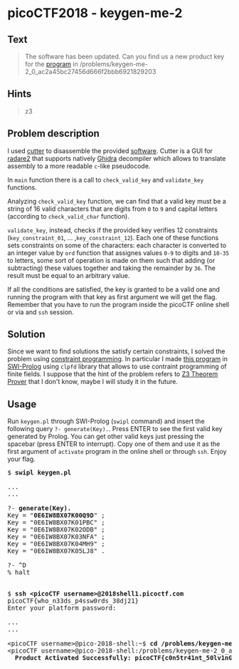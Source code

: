 # picoCTF2018 - keygen-me-2
## Text
> The software has been updated. Can you find us a new product key for the [program](https://github.com/PrinceOfBorgo/picoCTF2018-keygen-me-2/blob/master/activate) in /problems/keygen-me-2_0_ac2a45bc27456d666f2bbb6921829203

## Hints
> z3

## Problem description
I used [cutter](https://cutter.re/) to disassemble the provided [software](https://github.com/PrinceOfBorgo/picoCTF2018-keygen-me-2/blob/master/activate). Cutter is a GUI for [radare2](https://rada.re/n/) that supports natively [Ghidra](https://ghidra-sre.org/) decompiler which allows to translate assembly to a more readable `c`-like pseudocode.

In `main` function there is a call to `check_valid_key` and `validate_key` functions.

Analyzing `check_valid_key` function, we can find that a valid key must be a string of 16 valid characters that are digits from `0` to `9` and capital letters (according to `check_valid_char` function).

`validate_key`, instead, checks if the provided key verifies 12 constraints (`key_constraint_01`, ... ,`key_constraint_12`). Each one of these functions sets constraints on some of the characters: each character is converted to an integer value by `ord` function that assignes values `0-9` to digits and `10-35` to letters, some sort of operation is made on them such that adding (or subtracting) these values together and taking the remainder by `36`. The result must be equal to an arbitrary value.

If all the conditions are satisfied, the key is granted to be a valid one and running the program with that key as first argument we will get the flag. Remember that you have to run the program inside the picoCTF online shell or via and `ssh` session.

## Solution
Since we want to find solutions the satisfy certain constraints, I solved the problem using [constraint programming](https://en.wikipedia.org/wiki/Constraint_programming). In particular I made [this program](https://github.com/PrinceOfBorgo/picoCTF2018-keygen-me-2/blob/master/keygen-me-2.pl) in [SWI-Prolog](https://www.swi-prolog.org/) using `clpfd` library that allows to use contraint programming of finite fields. I suppose that the hint of the problem refers to [Z3 Theorem Prover](https://en.wikipedia.org/wiki/Z3_Theorem_Prover) that I don't know, maybe I will study it in the future.

## Usage
Run `keygen.pl` through SWI-Prolog (`swipl` command) and insert the following query `?- generate(Key).`. Press ENTER to see the first valid key generated by Prolog. You can get other valid keys just pressing the spacebar (press ENTER to interrupt). Copy one of them and use it as the first argument of `activate` program in the online shell or through `ssh`. Enjoy your flag.
<pre>
$ <b>swipl keygen.pl</b>

...
...

?- <b>generate(Key).</b>
Key = "<b>0E6IW8BX07K00Q9D</b>" ;
Key = "0E6IW8BX07K01PBC" ;
Key = "0E6IW8BX07K02ODB" ;
Key = "0E6IW8BX07K03NFA" ;
Key = "0E6IW8BX07K04MH9" ;
Key = "0E6IW8BX07K05LJ8" .

?- ^D
% halt


$ <b>ssh &lt;picoCTF username&gt;@2018shell1.picoctf.com</b>
picoCTF{who_n33ds_p4ssw0rds_38dj21}
Enter your platform password: 
  
...
...
  
&lt;picoCTF username&gt;@pico-2018-shell:~$ <b>cd /problems/keygen-me-2_0_ac2a45bc27456d666f2bbb6921829203</b>
&lt;picoCTF username&gt;@pico-2018-shell:/problems/keygen-me-2_0_ac2a45bc27456d666f2bbb6921829203$ <b>./activate 0E6IW8BX07K00Q9D</b>
  <b>Product Activated Successfully: picoCTF{c0n5tr41nt_50lv1nG_15_W4y_f45t3r_783243818}</b>
</pre>
